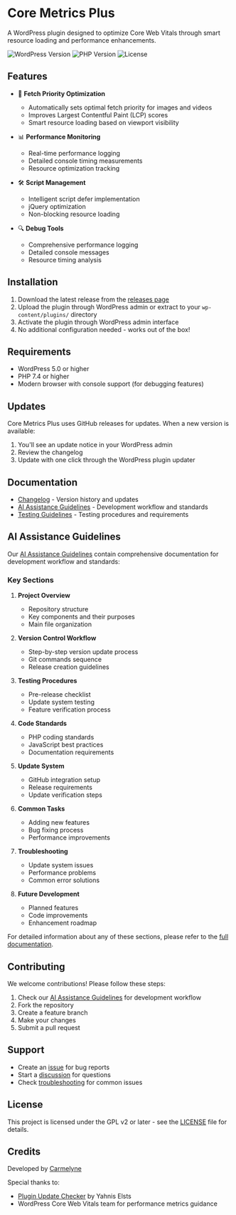 # Core Metrics Plus

A WordPress plugin designed to optimize Core Web Vitals through smart resource loading and performance enhancements.

![WordPress Version](https://img.shields.io/wordpress/plugin/wp-version/core-metrics-plus)
![PHP Version](https://img.shields.io/badge/PHP-7.4%2B-blue)
![License](https://img.shields.io/github/license/carmelyne/core-metrics-plus)

## Features

- 🚀 **Fetch Priority Optimization**
  - Automatically sets optimal fetch priority for images and videos
  - Improves Largest Contentful Paint (LCP) scores
  - Smart resource loading based on viewport visibility

- 📊 **Performance Monitoring**
  - Real-time performance logging
  - Detailed console timing measurements
  - Resource optimization tracking

- 🛠 **Script Management**
  - Intelligent script defer implementation
  - jQuery optimization
  - Non-blocking resource loading

- 🔍 **Debug Tools**
  - Comprehensive performance logging
  - Detailed console messages
  - Resource timing analysis

## Installation

1. Download the latest release from the [releases page](https://github.com/carmelyne/core-metrics-plus/releases)
2. Upload the plugin through WordPress admin or extract to your `wp-content/plugins/` directory
3. Activate the plugin through WordPress admin interface
4. No additional configuration needed - works out of the box!

## Requirements

- WordPress 5.0 or higher
- PHP 7.4 or higher
- Modern browser with console support (for debugging features)

## Updates

Core Metrics Plus uses GitHub releases for updates. When a new version is available:
1. You'll see an update notice in your WordPress admin
2. Review the changelog
3. Update with one click through the WordPress plugin updater

## Documentation

- [Changelog](CHANGELOG.md) - Version history and updates
- [AI Assistance Guidelines](ai-assist.md) - Development workflow and standards
- [Testing Guidelines](TESTING.md) - Testing procedures and requirements

## AI Assistance Guidelines

Our [AI Assistance Guidelines](ai-assist.md) contain comprehensive documentation for development workflow and standards:

### Key Sections
1. **Project Overview**
   - Repository structure
   - Key components and their purposes
   - Main file organization

2. **Version Control Workflow**
   - Step-by-step version update process
   - Git commands sequence
   - Release creation guidelines

3. **Testing Procedures**
   - Pre-release checklist
   - Update system testing
   - Feature verification process

4. **Code Standards**
   - PHP coding standards
   - JavaScript best practices
   - Documentation requirements

5. **Update System**
   - GitHub integration setup
   - Release requirements
   - Update verification steps

6. **Common Tasks**
   - Adding new features
   - Bug fixing process
   - Performance improvements

7. **Troubleshooting**
   - Update system issues
   - Performance problems
   - Common error solutions

8. **Future Development**
   - Planned features
   - Code improvements
   - Enhancement roadmap

For detailed information about any of these sections, please refer to the [full documentation](ai-assist.md).

## Contributing

We welcome contributions! Please follow these steps:

1. Check our [AI Assistance Guidelines](ai-assist.md) for development workflow
2. Fork the repository
3. Create a feature branch
4. Make your changes
5. Submit a pull request

## Support

- Create an [issue](https://github.com/carmelyne/core-metrics-plus/issues) for bug reports
- Start a [discussion](https://github.com/carmelyne/core-metrics-plus/discussions) for questions
- Check [troubleshooting](ai-assist.md#troubleshooting) for common issues

## License

This project is licensed under the GPL v2 or later - see the [LICENSE](LICENSE) file for details.

## Credits

Developed by [Carmelyne](https://github.com/carmelyne)

Special thanks to:
- [Plugin Update Checker](https://github.com/YahnisElsts/plugin-update-checker) by Yahnis Elsts
- WordPress Core Web Vitals team for performance metrics guidance
